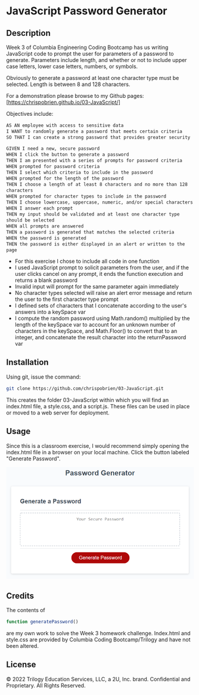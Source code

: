 # JavaScript Password Generator

## Description
Week 3 of Columbia Engineering Coding Bootcamp has us writing JavaScript code to prompt the user for parameters of a password to generate.  Parameters include length, and whether or not to include upper case letters, lower case letters, numbers, or symbols.

Obviously to generate a password at least one character type must be selected. Length is between 8 and 128 characters.

For a demonstration please browse to my Github pages:
[https://chrispobrien.github.io/03-JavaScript/]

Objectives include:


```
AS AN employee with access to sensitive data
I WANT to randomly generate a password that meets certain criteria
SO THAT I can create a strong password that provides greater security
```

```
GIVEN I need a new, secure password
WHEN I click the button to generate a password
THEN I am presented with a series of prompts for password criteria
WHEN prompted for password criteria
THEN I select which criteria to include in the password
WHEN prompted for the length of the password
THEN I choose a length of at least 8 characters and no more than 128 characters
WHEN prompted for character types to include in the password
THEN I choose lowercase, uppercase, numeric, and/or special characters
WHEN I answer each prompt
THEN my input should be validated and at least one character type should be selected
WHEN all prompts are answered
THEN a password is generated that matches the selected criteria
WHEN the password is generated
THEN the password is either displayed in an alert or written to the page
```

* For this exercise I chose to include all code in one function
* I used JavaScript prompt to solicit parameters from the user, and if the user clicks cancel on any prompt, it ends the function execution and returns a blank password
* Invalid input will prompt for the same parameter again immediately
* No character types selected will raise an alert error message and return the user to the first character type prompt
* I defined sets of characters that I concatenate according to the user's answers into a keySpace var
* I compute the random password using Math.random() multiplied by the length of the keySpace var to account for an unknown number of characters in the keySpace, and Math.Floor() to convert that to an integer, and concatenate the result character into the returnPassword var

## Installation

Using git, issue the command:

```sh
git clone https://github.com/chrispobrien/03-JavaScript.git
```

This creates the folder 03-JavaScript within which you will find an index.html file, a style.css, and a script.js.  These files can be used in place or moved to a web server for deployment.

## Usage

Since this is a classroom exercise, I would recommend simply opening the index.html file in a browser on your local machine. Click the button labeled "Generate Password".

[![Password Generator][screenshot]](./03-javascript-homework-demo.png)

## Credits

The contents of
```js
function generatePassword()
```
are my own work to solve the Week 3 homework challenge. Index.html and style.css are provided by Columbia Coding Bootcamp/Trilogy and have not been altered.

## License

© 2022 Trilogy Education Services, LLC, a 2U, Inc. brand. Confidential and Proprietary. All Rights Reserved.


<!-- MARKDOWN LINKS & IMAGES -->
[screenshot]: ./03-javascript-homework-demo.png
